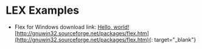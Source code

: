 # LEX Examples

- Flex for Windows download link: <a href="http://gnuwin32.sourceforge.net/packages/flex.htm" target="_blank">Hello, world!</a>[http://gnuwin32.sourceforge.net/packages/flex.htm](http://gnuwin32.sourceforge.net/packages/flex.htm){: target="_blank"}
